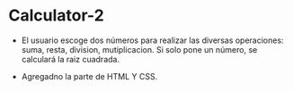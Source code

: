 # Calculator-2

 - El usuario escoge dos números para realizar las diversas operaciones: suma, resta, division, mutiplicacion. Si solo pone un número, se calculará la raiz cuadrada.

 - Agregadno la parte de HTML Y CSS.